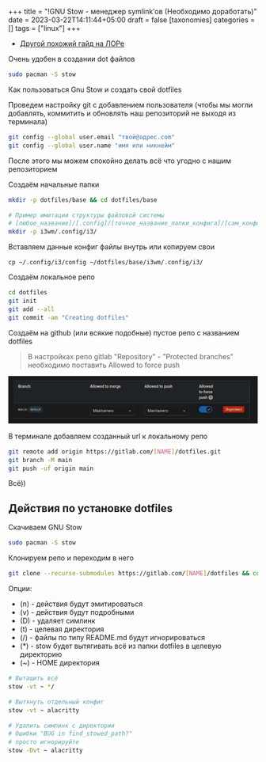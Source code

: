 +++
title = "!GNU Stow - менеджер symlink’ов (Необходимо доработать)"
date = 2023-03-22T14:11:44+05:00
draft = false
[taxonomies]
categories = []
tags = ["linux"]
+++
* [Другой похожий гайд на ЛОРе](https://www.linux.org.ru/articles/admin/17146638)

Очень удобен в создании dot файлов
```sh
sudo pacman -S stow
```

Как пользоваться Gnu Stow и создать свой dotfiles

Проведем настройку git с добавлением пользователя (чтобы мы могли добавлять, коммитить и обновлять наш репозиторий не выходя из терминала)
```sh
git config --global user.email "твой@адрес.com"
git config --global user.name "имя или никнейм"
```
После этого мы можем спокойно делать всё что угодно с нашим репозиторием

Создаём начальные папки
```sh
mkdir -p dotfiles/base && cd dotfiles/base
```
```sh
# Пример имитации структуры файловой системы
# [любое_название]/[.config]/[точное_название_папки_конфига]/[сам_конфиг]
mkdir -p i3wm/.config/i3/
```
Вставляем данные конфиг файлы внутрь или копируем свои
```
cp ~/.config/i3/config ~/dotfiles/base/i3wm/.config/i3/
```
Создаём локальное репо
```sh
cd dotfiles
git init
git add --all
git commit -am "Creating dotfiles"
```
Создаём на github (или всякие подобные) пустое репо с названием dotfiles

> В настройках репо gitlab "Repository" - "Protected branches" необходимо поставить Allowed to force push

![](/images/GnuStow-guide/gitlab.png)

В терминале добавляем созданный url к локальному репо
```sh
git remote add origin https://gitlab.com/[NAME]/dotfiles.git
git branch -M main
git push -uf origin main
```
Всё))

## Действия по установке dotfiles

Скачиваем GNU Stow
```sh
sudo pacman -S stow
```
Клонируем репо и переходим в него
```sh
git clone --recurse-submodules https://gitlab.com/[NAME]/dotfiles && cd dotfiles/base
```
Опции:
* (n) - действия будут эмитироваться
* (v) - действия будут подробными
* (D) - удаляет симлинк
* (t) - целевая директория
* (/) - файлы по типу README.md будут игнорироваться
* (*) - stow будет вытягивать всё из папки dotfiles в целевую директорию
* (~) - HOME директория

```sh
# Вытащить всё
stow -vt ~ */
```
```sh
# Вытянуть отдельный конфиг
stow -vt ~ alacritty
```

```sh
# Удалить симлинк с директории
# Ошибки "BUG in find_stowed_path?"
# просто игнорируйте
stow -Dvt ~ alacritty
```

